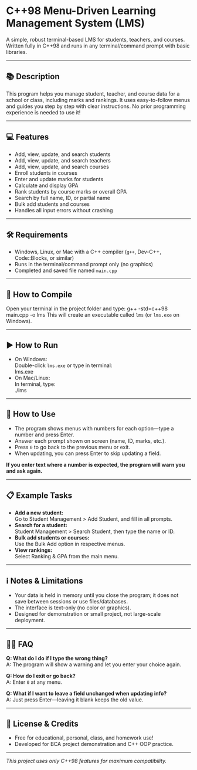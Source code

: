 # C++98 Menu-Driven Learning Management System (LMS)

A simple, robust terminal-based LMS for students, teachers, and courses. Written fully in C++98 and runs in any terminal/command prompt with basic libraries.

---

## 📚 Description

This program helps you manage student, teacher, and course data for a school or class, including marks and rankings. It uses easy-to-follow menus and guides you step by step with clear instructions. No prior programming experience is needed to use it!

---

## 💻 Features

- Add, view, update, and search students
- Add, view, update, and search teachers
- Add, view, update, and search courses
- Enroll students in courses
- Enter and update marks for students
- Calculate and display GPA
- Rank students by course marks or overall GPA
- Search by full name, ID, or partial name
- Bulk add students and courses
- Handles all input errors without crashing

---

## 🛠️ Requirements

- Windows, Linux, or Mac with a C++ compiler (`g++`, Dev-C++, Code::Blocks, or similar)
- Runs in the terminal/command prompt only (no graphics)
- Completed and saved file named `main.cpp`

---

## 🚀 How to Compile

Open your terminal in the project folder and type:
g++ -std=c++98 main.cpp -o lms
This will create an executable called `lms` (or `lms.exe` on Windows).

---

## ▶️ How to Run

- On Windows:  
  Double-click `lms.exe` or type in terminal:  
lms.exe
- On Mac/Linux:  
In terminal, type:  
./lms

---

## 📝 How to Use

- The program shows menus with numbers for each option—type a number and press Enter.
- Answer each prompt shown on screen (name, ID, marks, etc.).
- Press `0` to go back to the previous menu or exit.
- When updating, you can press Enter to skip updating a field.

**If you enter text where a number is expected, the program will warn you and ask again.**

---

## 📋 Example Tasks

- **Add a new student:**  
Go to Student Management > Add Student, and fill in all prompts.
- **Search for a student:**  
Student Management > Search Student, then type the name or ID.
- **Bulk add students or courses:**  
Use the Bulk Add option in respective menus.
- **View rankings:**  
Select Ranking & GPA from the main menu.

---

## ℹ️ Notes & Limitations

- Your data is held in memory until you close the program; it does not save between sessions or use files/databases.
- The interface is text-only (no color or graphics).
- Designed for demonstration or small project, not large-scale deployment.

---

## 🧑‍💻 FAQ

**Q: What do I do if I type the wrong thing?**  
A: The program will show a warning and let you enter your choice again.

**Q: How do I exit or go back?**  
A: Enter `0` at any menu.

**Q: What if I want to leave a field unchanged when updating info?**  
A: Just press Enter—leaving it blank keeps the old value.

---

## 📖 License & Credits

- Free for educational, personal, class, and homework use!
- Developed for BCA project demonstration and C++ OOP practice.

---

*This project uses only C++98 features for maximum compatibility.*
